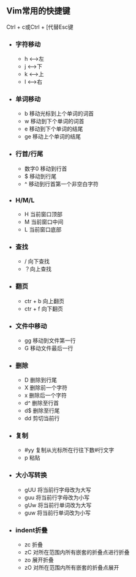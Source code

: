 ## Vim常用的快捷键

Ctrl + c或Ctrl + [代替Esc键

* ### 字符移动

  * h &lt;--&gt;左
  * j &lt;--&gt;下
  * k &lt;--&gt;上
  * l &lt;--&gt;右
* ### 单词移动

  * b 移动光标到上个单词的词首
  * w 移动到下个单词的词首
  * e 移动到下个单词的结尾
  * ge 移动上个单词的结尾
* ### 行首/行尾

  * 数字0 移动到行首
  * $ 移动到行尾
  * ^ 移动到行首第一个非空白字符
* ### H/M/L

  * H 当前窗口顶部
  * M 当前窗口中间
  * L 当前窗口底部
* ### 查找

  * / 向下查找
  * ？向上查找
* ### 翻页

  * ctr + b 向上翻页
  * ctr + f 向下翻页
* ### 文件中移动

  * gg 移动到文件第一行
  * G 移动文件最后一行
* ### 删除

  * D 删除到行尾
  * X 删除前一个字符
  * x 删除后一个字符
  * d^ 删除至行首
  * d$ 删除至行尾
  * dd 剪切当前行
* ### 复制

  * \#yy 复制从光标所在行往下数\#行文字
  * p 粘贴
* ### 大小写转换

  * gUU 将当前行字母改为大写
  * guu 将当前行字母改为小写
  * gUw 将当前行单词改为大写
  * guw 将当前行单词改为小写
  
* ### indent折叠
  * zc 折叠
  * zC 对所在范围内所有嵌套的折叠点进行折叠
  * zo 展开折叠
  * zO 对所在范围内所有嵌套的折叠点展开
  



